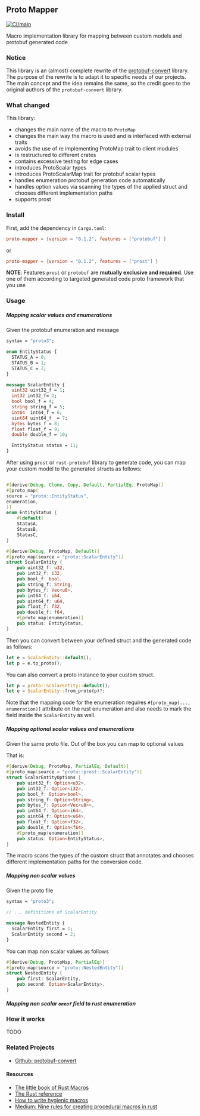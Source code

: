 ## Proto Mapper
[![CI/main](https://github.com/fpaschos/proto-mapper/actions/workflows/ci.yml/badge.svg?branch=main)](https://github.com/fpaschos/proto-mapper/actions/workflows/ci.yml)

Macro implementation library for mapping between custom models and protobuf generated code

### Notice
This library is an (almost) complete rewrite of the [protobuf-convert](https://github.com/aleksuss/protobuf-convert/blob/master/README.md) library.
The purpose of the rewrite is to adapt it to specific needs of our projects.
The main concept and the idea remains the same, so the credit goes to the original authors of the `protobuf-convert` library.

### What changed
This library:
- changes the main name of the macro to `ProtoMap`
- changes the main way the macro is used and is interfaced with external traits
- avoids the use of re implementing ProtoMap trait to client modules
- is restructured to different crates
- contains excessive testing for edge cases
- introduces ProtoScalar types
- introduces ProtoScalarMap trait for protobuf scalar types
- handles enumeration protobuf generation code automatically
- handles option values via scanning the types of the applied struct and chooses different implementation paths
- supports prost

### Install

First, add the dependency in `Cargo.toml`:

```toml
proto-mapper = {version = "0.1.2", features = ["protobuf"] } 
```

or 

```toml
proto-mapper = {version = "0.1.2", features = ["prost"] } 
```

__NOTE__: Features `prost` or `protobuf` are __mutually exclusive and required__.
Use one of them according to targeted generated code proto framework that you use

### Usage

##### Mapping scalar values and enumerations
Given the protobuf enumeration and message
```protobuf
syntax = "proto3";

enum EntityStatus {
  STATUS_A = 0;
  STATUS_B = 1;
  STATUS_C = 2;
}

message ScalarEntity {
  uint32 uint32_f = 1;
  int32 int32_f= 2;
  bool bool_f = 4;
  string string_f = 5;
  int64  int64_f = 6;
  uint64 uint64_f  = 7;
  bytes bytes_f = 8;
  float float_f = 9;
  double double_f = 10;

  EntityStatus status = 11;
}
```

After using `prost` or `rust-protobuf` library to generate code, you can map your custom model to the generated structs as follows:

```rust

#[derive(Debug, Clone, Copy, Default, PartialEq, ProtoMap)]
#[proto_map(
source = "proto::EntityStatus",
enumeration,
)]
enum EntityStatus {
    #[default]
    StatusA,
    StatusB,
    StatusC,
}

#[derive(Debug, ProtoMap, Default)]
#[proto_map(source = "proto::ScalarEntity")]
struct ScalarEntity {
    pub uint32_f: u32,
    pub int32_f: i32,
    pub bool_f: bool,
    pub string_f: String,
    pub bytes_f: Vec<u8>,
    pub int64_f: i64,
    pub uint64_f: u64,
    pub float_f: f32,
    pub double_f: f64,
    #[proto_map(enumeration)]
    pub status: EntityStatus,
}
```

Then you can convert between your defined struct and the generated code as follows:

```rust
let e = ScalarEntity::default();
let p = e.to_proto();
```

You can also convert a proto instance to your custom struct.
```rust
let p = proto::ScalarEntity::default();
let e = ScalarEntity::from_proto(p)?;
```

Note that the mapping code for the enumeration requires `#[proto_map(..., enumeration)]` attribute on the rust enumeration
and also needs to mark the field inside the `ScalarEntity` as well.

##### Mapping optional scalar values and enumerations
Given the same proto file. Out of the box you can map to optional values

That is:

```rust
#[derive(Debug, ProtoMap, PartialEq, Default)]
#[proto_map(source = "proto::prost::ScalarEntity")]
struct ScalarEntityOptions {
    pub uint32_f: Option<u32>,
    pub int32_f: Option<i32>,
    pub bool_f: Option<bool>,
    pub string_f: Option<String>,
    pub bytes_f: Option<Vec<u8>>,
    pub int64_f: Option<i64>,
    pub uint64_f: Option<u64>,
    pub float_f: Option<f32>,
    pub double_f: Option<f64>,
    #[proto_map(enumeration)]
    pub status: Option<EntityStatus>,
}
```
The macro scans  the types of the custom struct that annotates and chooses different implementation paths for the conversion code.

##### Mapping non scalar values

Given the proto file 
```protobuf
syntax = "proto3";

// ... definitions of ScalarEntity

message NestedEntity {
  ScalarEntity first = 1;
  ScalarEntity second = 2;
}
```

You can map non scalar values as follows

```rust 
#[derive(Debug, ProtoMap, PartialEq)]
#[proto_map(source = "proto::NestedEntity")]
struct NestedEntity {
    pub first: ScalarEntity,
    pub second: Option<ScalarEntity>,
}
```

##### Mapping non scalar `oneof` field to rust enumeration





### How it works
TODO


### Related Projects
- [Github: protobuf-convert](https://github.com/aleksuss/protobuf-convert/blob/master/README.md)

#### Resources
- [The little book of Rust Macros](https://veykril.github.io/tlborm/introduction.html)
- [The Rust reference](https://doc.rust-lang.org/reference/introduction.html)
- [How to write hygienic macros](https://gist.github.com/Kestrer/8c05ebd4e0e9347eb05f265dfb7252e1)
- [Medium: Nine rules for creating procedural macros in rust](https://towardsdatascience.com/nine-rules-for-creating-procedural-macros-in-rust-595aa476a7ff)